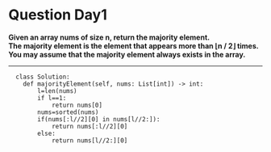 <h1> Question Day1</h1>
<b>
Given an array nums of size n, return the majority element.<br>
The majority element is the element that appears more than ⌊n / 2⌋ times. You may assume that the majority element always exists in the array.  
</b>

<hr>

```
  class Solution:
    def majorityElement(self, nums: List[int]) -> int:
        l=len(nums)
        if l==1:
            return nums[0]
        nums=sorted(nums)
        if(nums[:l//2][0] in nums[l//2:]):
            return nums[:l//2][0]
        else:
            return nums[l//2:][0]
```
